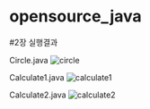 # opensource_java

#2장 실행결과

Circle.java
![circle](https://user-images.githubusercontent.com/63081612/93016938-d196ad80-f5ff-11ea-85ea-b157be854ab4.PNG)

Calculate1.java
![calculate1](https://user-images.githubusercontent.com/63081612/93016949-dfe4c980-f5ff-11ea-83fd-fffe563c8701.PNG)

Calculate2.java
![calculate2](https://user-images.githubusercontent.com/63081612/93016952-e6734100-f5ff-11ea-892c-a887a4ea878b.PNG)
